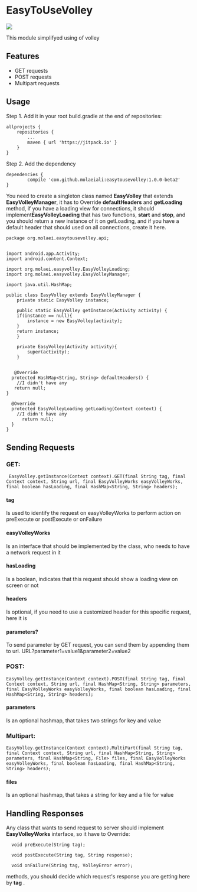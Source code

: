 # EasyToUseVolley
[![](https://jitpack.io/v/molaeiali/easytousevolley.svg)](https://jitpack.io/#molaeiali/easytousevolley)

This module simplifyed using of volley

## Features
- GET requests
- POST requests
- Multipart requests

## Usage
Step 1. Add it in your root build.gradle at the end of repositories:

	allprojects {
		repositories {
			...
			maven { url 'https://jitpack.io' }
		}
	}


Step 2. Add the dependency

	dependencies {
	        compile 'com.github.molaeiali:easytousevolley:1.0.0-beta2'
	}

You need to create a singleton class named **EasyVolley** that extends **EasyVolleyManager**,  it has to Override **defaultHeaders** and **getLoading** method, if you have a loading view for connections, it should implement**EasyVolleyLoading** that has two functions, **start** and **stop**, and you should return a new instance of it on getLoading, and if you have a default header that should used on all connections, create it here.

	package org.molaei.easytousevolley.api;


	import android.app.Activity;
	import android.content.Context;

	import org.molaei.easyvolley.EasyVolleyLoading;
	import org.molaei.easyvolley.EasyVolleyManager;

	import java.util.HashMap;

	public class EasyVolley extends EasyVolleyManager {
	    private static EasyVolley instance;

	    public static EasyVolley getInstance(Activity activity) {
		if(instance == null){
		    instance = new EasyVolley(activity);
		}
		return instance;
	    }

	    private EasyVolley(Activity activity){
			super(activity);
	    }


	   @Override
	  protected HashMap<String, String> defaultHeaders() {
		//I didn't have any
	   return null;
	}

	  @Override
	  protected EasyVolleyLoading getLoading(Context context) {
		//I didn't have any
	      return null;
	  }
	}

## Sending Requests
### GET:
     EasyVolley.getInstance(Context context).GET(final String tag, final Context context, String url, final EasyVolleyWorks easyVolleyWorks, final boolean hasLoading, final HashMap<String, String> headers);
     
#### tag
Is used to identify the request on easyVolleyWorks to perform action on preExecute or postExecute or onFailure
#### easyVolleyWorks
Is an interface that should be implemented by the class, who needs to have a network request in it
#### hasLoading
Is a boolean, indicates that this request should show a loading view on screen or not
#### headers
Is optional, if you need to use a customized header for this specific request, here it is
#### parameters?
To send parameter by GET request, you can send them by appending them to url. 
URL?parameter1=value1&parameter2=value2
### POST:
    EasyVolley.getInstance(Context context).POST(final String tag, final Context context, String url, final HashMap<String, String> parameters, final EasyVolleyWorks easyVolleyWorks, final boolean hasLoading, final HashMap<String, String> headers);
#### parameters
Is an optional hashmap, that takes two strings for key and value

### Multipart:
    EasyVolley.getInstance(Context context).MultiPart(final String tag, final Context context, String url, final HashMap<String, String> parameters, final HashMap<String, File> files, final EasyVolleyWorks easyVolleyWorks, final boolean hasLoading, final HashMap<String, String> headers);
    
#### files
Is an optional hashmap, that takes a string for key and a file for value

## Handling Responses
Any class that wants to send request to server should implement **EasyVolleyWorks** interface, so it have to Override:

      void preExecute(String tag);

      void postExecute(String tag, String response);

      void onFailure(String tag, VolleyError error);

methods, you should decide which request's response you are getting here by **tag** .
